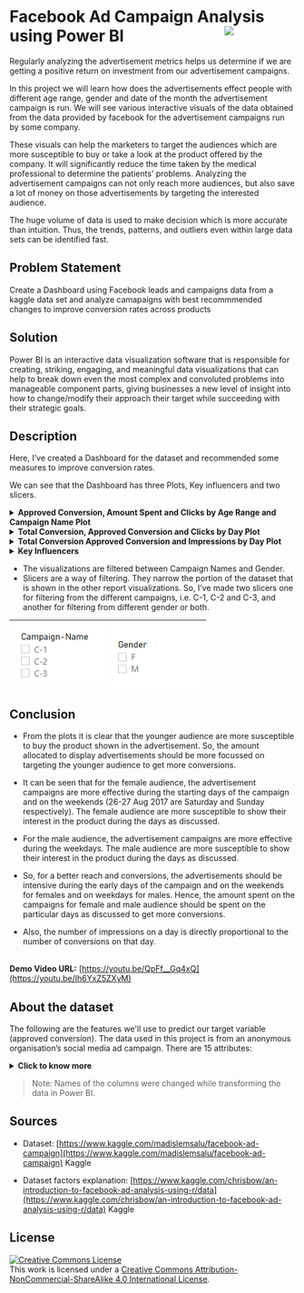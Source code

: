 <h1>Facebook Ad Campaign Analysis using Power BI <img width=125 align=right src="https://img.shields.io/badge/PowerBI-F2C811?style=for-the-badge&logo=Power%20BI&logoColor=white"></h1>
   
Regularly analyzing the advertisement metrics helps us determine if we are getting a positive return on investment from our advertisement campaigns. 

In this project we will learn how does the advertisements effect people with different age range, gender and date of the month the advertisement campaign is run. We will see various interactive visuals of the data obtained from the data provided by facebook for the advertisement campaigns run by some company.

These visuals can help the marketers to target the audiences which are more susceptible to buy or take a look at the product offered by the company. It will significantly reduce the time taken by the medical professional to determine the patients’ problems. Analyzing the advertisement campaigns can not only reach more audiences, but also save a lot of money on those advertisements by targeting the interested audience.

The huge volume of data is used to make decision which is more accurate than intuition. Thus, the trends, patterns, and outliers even within large data sets can be identified fast.
   
## Problem Statement

Create a Dashboard using Facebook leads and campaigns data from a kaggle data set and analyze camapaigns with best recommmended changes to improve conversion rates across products

## Solution

Power BI is an interactive data visualization software that is responsible for creating, striking, engaging, and meaningful data visualizations that can help to break down even the most complex and convoluted problems into manageable component parts, giving businesses a new level of insight into how to change/modify their approach their target  while succeeding with their strategic goals.

## Description

Here, I’ve created a Dashboard for the dataset and recommended some measures to improve conversion rates. 

We can see that the Dashboard has three Plots, Key influencers and two slicers.

<details><summary><b>Approved Conversion, Amount Spent and Clicks by Age Range and Campaign Name Plot</b></summary> 

<img align=right width=300 height=200 src="https://github.com/Zayd1602/Facebook-Ad-Campaign-Analysis/blob/main/Approved-Conversion-Amount-SPent-and-Clicks-by-Age-Range-and-Campaign-Range-Plot.png">
   
- In this visual, we see a Line and clustered column chart which shows us the Age-Range vs. Approved Conversion plot with the lines representing the Amount-Spent and Clicks based on the Age-Range.
   <br><br><br><br><br><br>
</details>

<details><summary><b>Total Conversion, Approved Conversion and Clicks by Day Plot</b></summary> 

<img align=right width=330 src="https://github.com/Zayd1602/Facebook-Ad-Campaign-Analysis/blob/main/Total-Conversion-Approved-Conversion-and-Clicks-by-Day-Plot.png">
   
- In this visual, we can see a Line chart which shows us the Day vs. Total-Conversion and Approved-Conversion plot with the Clicks being the secondary value. 
   <br><br><br><br><br>
</details> 

<details><summary><b>Total Conversion Approved Conversion and Impressions by Day Plot</b></summary> 

<img align=right width=330 src="https://github.com/Zayd1602/Facebook-Ad-Campaign-Analysis/blob/main/Total-Conversion-Approved-Conversion-and-Impressions-by-Day-Plot.png">

- In this visual, we can see a Line chart which shows us the Day vs. Total-Conversion and Approved-Conversion plot with the Impressions being the secondary value. 
   <br><br><br><br><br>
</details> 

<details><summary><b>Key Influencers</b></summary> 
<img align=right width=400 height=200 src='https://github.com/Zayd1602/Facebook-Ad-Campaign-Analysis/blob/main/Key-Influencers.png'/>
   
   1. The key influencers tab displays the key factors affecting the value selected.
   2. On the other side there is a scatter plot showing the distribution of the selected factor.
   3. We can see a ring around each influencer’s bubble, which represents the approximate percentage of data that influencer contains. The more of the bubble the ring circles, the more data it contains.
   4. We can select different factors to observe their effect on Approved Conversion.   
   <br><br>
</details>
   
- The visualizations are filtered between Campaign Names and Gender.
- Slicers are a way of filtering. They narrow the portion of the dataset that is shown in the other report visualizations. 
  So, I’ve made two slicers one for filtering from the different campaigns, i.e. C-1, C-2 and C-3, and another for filtering from different gender or both.

<div align=center>
   
| <img align=center src='https://github.com/Zayd1602/Facebook-Ad-Campaign-Analysis/blob/main/Campaign-Name-Slicer.png'/> | <img align=center src='https://github.com/Zayd1602/Facebook-Ad-Campaign-Analysis/blob/main/Gender-Slicer.png'/> |
| --- | --- |

</div>
   
## Conclusion

- From the plots it is clear that the younger audience are more susceptible to buy the product shown in the advertisement. So, the amount allocated to display advertisements should be more focussed on targeting the younger audience to get more conversions.

- It can be seen that for the female audience, the advertisement campaigns are more effective during the starting days of the campaign and on the weekends (26-27 Aug 2017 are Saturday and Sunday respectively). The female audience are more susceptible to show their interest in the product during the days as discussed.

- For the male audience, the advertisement campaigns are more effective during the weekdays. The male audience are more susceptible to show their interest in the product during the days as discussed.

- So, for a better reach and conversions, the advertisements should be intensive during the early days of the campaign and on the weekends for females and on weekdays for males. Hence, the amount spent on the campaigns for female and male audience should be spent on the particular days as discussed to get more conversions.

- Also, the number of impressions on a day is directly proportional to the number of conversions on that day.


<div align = center> 
<!-- <img width=800 src="https://github.com/Zayd1602/FRT-Project-using-PowerBI/blob/main/Overall-visual.gif"> -->
</div>

<br>**Demo Video URL:** [https://youtu.be/QpFf__Gq4xQ](https://youtu.be/Ih6YxZ5ZXyM)</br>

## About the dataset

The following are the features we'll use to predict our target variable (approved conversion).
The data used in this project is from an anonymous organisation’s social media ad campaign.
There are 15 attributes:
<details><summary><b>Click to know more </b></summary>   

1. **ad_id**: an unique ID for each ad.

2. **reporting_start**: the start of the reporting of the advertisement's reach.

3. **reporting_end**: the start of the reporting of the advertisement's reach.

4. **campaign_id**: an ID associated with each ad campaign of XYZ company.

5. **fb_campaign_id**: an ID associated with how Facebook tracks each campaign.

6. **age**: age of the person to whom the ad is shown.

7. **gender**: gender of the person to whim the add is shown

8. **interest(1,2,3)**: a code specifying the category to which the person’s interest belongs (interests are as mentioned in the person’s Facebook public profile).

9. **impressions**: the number of times the ad was shown.

10. **clicks**: number of clicks on for that ad.

11. **spent**: Amount paid by company xyz to Facebook, to show that ad.

12. **total_conversion**: Total number of people who enquired about the product after seeing the ad.

13. **approved_conversion**: Total number of people who bought the product after seeing the ad.

</details>

  >Note: Names of the columns were changed while transforming the data in Power BI.

## Sources

- Dataset: [https://www.kaggle.com/madislemsalu/facebook-ad-campaign](https://www.kaggle.com/madislemsalu/facebook-ad-campaign) Kaggle 

- Dataset factors explanation: [https://www.kaggle.com/chrisbow/an-introduction-to-facebook-ad-analysis-using-r/data](https://www.kaggle.com/chrisbow/an-introduction-to-facebook-ad-analysis-using-r/data)
Kaggle

## License

<a rel="license" href="http://creativecommons.org/licenses/by-nc-sa/4.0/"><img alt="Creative Commons License" style="border-width:0" src="https://i.creativecommons.org/l/by-nc-sa/4.0/88x31.png" /></a><br />This work is licensed under a <a rel="license" href="http://creativecommons.org/licenses/by-nc-sa/4.0/">Creative Commons Attribution-NonCommercial-ShareAlike 4.0 International License</a>.
